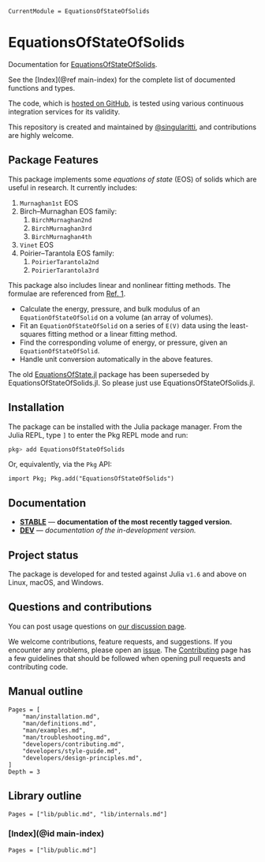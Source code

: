 ```@meta
CurrentModule = EquationsOfStateOfSolids
```

# EquationsOfStateOfSolids

Documentation for [EquationsOfStateOfSolids](https://github.com/MineralsCloud/EquationsOfStateOfSolids.jl).

See the [Index](@ref main-index) for the complete list of documented functions
and types.

The code, which is [hosted on GitHub](https://github.com/MineralsCloud/EquationsOfStateOfSolids.jl), is tested
using various continuous integration services for its validity.

This repository is created and maintained by
[@singularitti](https://github.com/singularitti), and contributions are highly welcome.

## Package Features

This package implements some _equations of state_ (EOS) of solids which are
useful in research. It currently includes:

1. `Murnaghan1st` EOS
2. Birch–Murnaghan EOS family:
   1. `BirchMurnaghan2nd`
   2. `BirchMurnaghan3rd`
   3. `BirchMurnaghan4th`
3. `Vinet` EOS
4. Poirier–Tarantola EOS family:
   1. `PoirierTarantola2nd`
   2. `PoirierTarantola3rd`

This package also includes linear and nonlinear fitting methods.
The formulae are referenced from [Ref. 1](https://www.sciencedirect.com/science/article/pii/S0010465511001470).

- Calculate the energy, pressure, and bulk modulus of an `EquationOfStateOfSolid` on a
  volume (an array of volumes).
- Fit an `EquationOfStateOfSolid` on a series of ``E(V)`` data using the least-squares fitting
  method or a linear fitting method.
- Find the corresponding volume of energy, or pressure, given an `EquationOfStateOfSolid`.
- Handle unit conversion automatically in the above features.

The old [EquationsOfState.jl](https://github.com/MineralsCloud/EquationsOfState.jl)
package has been superseded by EquationsOfStateOfSolids.jl.
So please just use EquationsOfStateOfSolids.jl.

## Installation

The package can be installed with the Julia package manager.
From the Julia REPL, type `]` to enter the Pkg REPL mode and run:

```julia
pkg> add EquationsOfStateOfSolids
```

Or, equivalently, via the `Pkg` API:

```@repl
import Pkg; Pkg.add("EquationsOfStateOfSolids")
```

## Documentation

- [**STABLE**](https://MineralsCloud.github.io/EquationsOfStateOfSolids.jl/stable) — **documentation of the most recently tagged version.**
- [**DEV**](https://MineralsCloud.github.io/EquationsOfStateOfSolids.jl/dev) — _documentation of the in-development version._

## Project status

The package is developed for and tested against Julia `v1.6` and above on Linux, macOS, and
Windows.

## Questions and contributions

You can post usage questions on
[our discussion page](https://github.com/MineralsCloud/EquationsOfStateOfSolids.jl/discussions).

We welcome contributions, feature requests, and suggestions. If you encounter any problems,
please open an [issue](https://github.com/MineralsCloud/EquationsOfStateOfSolids.jl/issues).
The [Contributing](@ref) page has
a few guidelines that should be followed when opening pull requests and contributing code.

## Manual outline

```@contents
Pages = [
    "man/installation.md",
    "man/definitions.md",
    "man/examples.md",
    "man/troubleshooting.md",
    "developers/contributing.md",
    "developers/style-guide.md",
    "developers/design-principles.md",
]
Depth = 3
```

## Library outline

```@contents
Pages = ["lib/public.md", "lib/internals.md"]
```

### [Index](@id main-index)

```@index
Pages = ["lib/public.md"]
```
